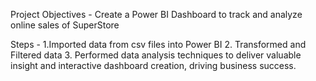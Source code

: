 Project Objectives - Create a Power BI Dashboard to track and analyze online sales of SuperStore

Steps - 1.Imported data from csv files into Power BI 2. Transformed and Filtered data  3. Performed data analysis techniques to deliver valuable insight and interactive dashboard creation, driving business success.
        
